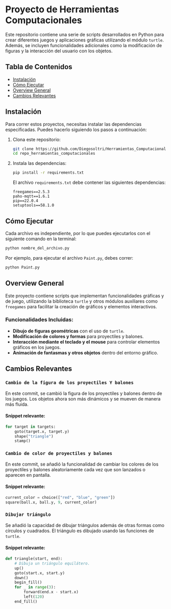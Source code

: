 
# Proyecto de Herramientas Computacionales

Este repositorio contiene una serie de scripts desarrollados en Python para crear diferentes juegos y aplicaciones gráficas utilizando el módulo `turtle`. Además, se incluyen funcionalidades adicionales como la modificación de figuras y la interacción del usuario con los objetos.

## Tabla de Contenidos
- [Instalación](#instalación)
- [Cómo Ejecutar](#cómo-ejecutar)
- [Overview General](#overview-general)
- [Cambios Relevantes](#cambios-relevantes)

## Instalación

Para correr estos proyectos, necesitas instalar las dependencias especificadas. Puedes hacerlo siguiendo los pasos a continuación:

1. Clona este repositorio:
   ```bash
   git clone https://github.com/Diegosoltri/Herramientas_Computacionales_team10.git
   cd repo_herramientas_computacionales
   ```

2. Instala las dependencias:
   ```bash
   pip install -r requirements.txt
   ```

   El archivo `requirements.txt` debe contener las siguientes dependencias:

   ```plaintext
   freegames==2.5.3
   paho-mqtt==1.6.1
   pip==22.0.4
   setuptools==58.1.0
   ```

## Cómo Ejecutar

Cada archivo es independiente, por lo que puedes ejecutarlos con el siguiente comando en la terminal:

```bash
python nombre_del_archivo.py
```

Por ejemplo, para ejecutar el archivo `Paint.py`, debes correr:

```bash
python Paint.py
```

## Overview General

Este proyecto contiene scripts que implementan funcionalidades gráficas y de juego, utilizando la biblioteca `turtle` y otros módulos auxiliares como `freegames` para facilitar la creación de gráficos y elementos interactivos.

### Funcionalidades Incluidas:
- **Dibujo de figuras geométricas** con el uso de `turtle`.
- **Modificación de colores y formas** para proyectiles y balones.
- **Interacción mediante el teclado y el mouse** para controlar elementos gráficos en los juegos.
- **Animación de fantasmas y otros objetos** dentro del entorno gráfico.

## Cambios Relevantes

### `Cambio de la figura de los proyectiles Y balones`

En este commit, se cambió la figura de los proyectiles y balones dentro de los juegos. Los objetos ahora son más dinámicos y se mueven de manera más fluida.

#### Snippet relevante:
```python
for target in targets:
    goto(target.x, target.y)
    shape("triangle")
    stamp()
```

### `Cambio de color de proyectiles y balones`

En este commit, se añadió la funcionalidad de cambiar los colores de los proyectiles y balones aleatoriamente cada vez que son lanzados o aparecen en pantalla.

#### Snippet relevante:
```python
current_color = choice(["red", "blue", "green"])
square(ball.x, ball.y, 9, current_color)
```

### `Dibujar triángulo`

Se añadió la capacidad de dibujar triángulos además de otras formas como círculos y cuadrados. El triángulo es dibujado usando las funciones de `turtle`.

#### Snippet relevante:
```python
def triangle(start, end):
    # Dibuja un triángulo equilátero.
    up()
    goto(start.x, start.y)
    down()
    begin_fill()
    for _ in range(3):
        forward(end.x - start.x)
        left(120)
    end_fill()
```
